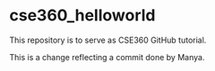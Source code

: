 # cse360_helloworld
This repository is to serve as CSE360 GitHub tutorial.

This is a change reflecting a commit done by Manya.
